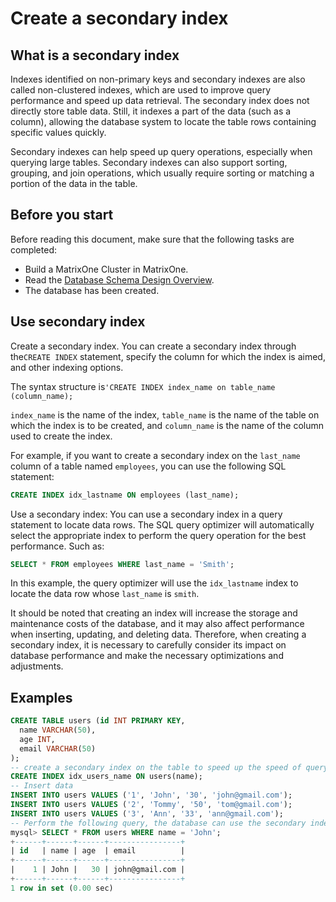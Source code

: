 # Create a secondary index

## What is a secondary index

Indexes identified on non-primary keys and secondary indexes are also called non-clustered indexes, which are used to improve query performance and speed up data retrieval. The secondary index does not directly store table data. Still, it indexes a part of the data (such as a column), allowing the database system to locate the table rows containing specific values quickly.

Secondary indexes can help speed up query operations, especially when querying large tables. Secondary indexes can also support sorting, grouping, and join operations, which usually require sorting or matching a portion of the data in the table.

## Before you start

Before reading this document, make sure that the following tasks are completed:

- Build a MatrixOne Cluster in MatrixOne.
- Read the [Database Schema Design Overview](overview.md).
- The database has been created.

## Use secondary index

Create a secondary index. You can create a secondary index through the`CREATE INDEX` statement, specify the column for which the index is aimed, and other indexing options.

The syntax structure is`'CREATE INDEX index_name on table_name (column_name);`

`index_name` is the name of the index, `table_name` is the name of the table on which the index is to be created, and `column_name` is the name of the column used to create the index.

For example, if you want to create a secondary index on the `last_name` column of a table named `employees`, you can use the following SQL statement:

```sql
CREATE INDEX idx_lastname ON employees (last_name);
```

Use a secondary index: You can use a secondary index in a query statement to locate data rows. The SQL query optimizer will automatically select the appropriate index to perform the query operation for the best performance. Such as:

```sql
SELECT * FROM employees WHERE last_name = 'Smith';
```

In this example, the query optimizer will use the `idx_lastname` index to locate the data row whose `last_name` is `smith`.

It should be noted that creating an index will increase the storage and maintenance costs of the database, and it may also affect performance when inserting, updating, and deleting data. Therefore, when creating a secondary index, it is necessary to carefully consider its impact on database performance and make the necessary optimizations and adjustments.

## Examples

```sql
CREATE TABLE users (id INT PRIMARY KEY,
  name VARCHAR(50),
  age INT,
  email VARCHAR(50)
);
-- create a secondary index on the table to speed up the speed of querying users by name
CREATE INDEX idx_users_name ON users(name);
-- Insert data
INSERT INTO users VALUES ('1', 'John', '30', 'john@gmail.com');
INSERT INTO users VALUES ('2', 'Tommy', '50', 'tom@gmail.com');
INSERT INTO users VALUES ('3', 'Ann', '33', 'ann@gmail.com');
-- Perform the following query, the database can use the secondary index to quickly find all users with the name 'John' without having to scan the entire table
mysql> SELECT * FROM users WHERE name = 'John';
+------+------+------+----------------+
| id   | name | age  | email          |
+------+------+------+----------------+
|    1 | John |   30 | john@gmail.com |
+------+------+------+----------------+
1 row in set (0.00 sec)
```
